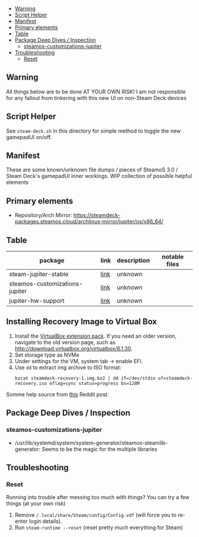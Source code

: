 <!---toc start-->

  * [Warning](#warning)
  * [Script Helper](#script-helper)
  * [Manifest](#manifest)
  * [Primary elements](#primary-elements)
  * [Table](#table)
  * [Package Deep Dives / Inspection](#package-deep-dives--inspection)
    * [steamos-customizations-jupiter](#steamos-customizations-jupiter)
  * [Troubleshooting](#troubleshooting)
    * [Reset](#reset)

<!---toc end-->

## Warning
All things below are to be done AT YOUR OWN RISK! I am not responsible for any fallout from tinkering with this new UI on non-Steam Deck devices

## Script Helper
See `steam-deck.sh` in this directory for simple method to toggle the new gamepadUI on/off.

## Manifest
These are some known/unknown file dumps / pieces of SteamoS 3.0 / Steam Deck's gamepadUI inner workings. WIP collection of possible helpful elements

## Primary elements

* Repository/Arch Mirror: https://steamdeck-packages.steamos.cloud/archlinux-mirror/jupiter/os/x86_64/

## Table

| package | link | description | notable files | 
| ------- | ---- | ----------- | ------------- |
|steam-jupiter-stable | [link](https://steamdeck-packages.steamos.cloud/archlinux-mirror/jupiter/os/x86_64/steam-jupiter-stable-1.0.0.74-2.13-x86_64.pkg.tar.zst) | unknown | |
|steamos-customizations-jupiter| [link](https://steamdeck-packages.steamos.cloud/archlinux-mirror/jupiter/os/x86_64/steamos-customizations-jupiter-20220227.2-1-any.pkg.tar.zst) | unknown | |
| jupiter-hw-support | [link](https://steamdeck-packages.steamos.cloud/archlinux-mirror/jupiter/os/x86_64/jupiter-hw-support-20220224.1.2-1-any.pkg.tar.zst) | unknown |

## Installing Recovery Image to Virtual Box

1. Install the [VirtualBox extension pack](https://www.nakivo.com/blog/how-to-install-virtualbox-extension-pack/). If you need an 
older version, navigate to the old version page, such as http://download.virtualbox.org/virtualbox/6.1.30.
1. Set storage type as NVMe
2. Under settings for the VM, system tab -> enable EFI. 
3. Use `dd` to extract img archive to ISO format: 
   ```
   bzcat steamdeck-recovery-1.img.bz2 | dd if=/dev/stdin of=steamdeck-recovery.iso oflag=sync status=progress bs=128M
   ```

Somme help source from [this](https://www.reddit.com/r/SteamDeck/comments/t5nzh4/so_i_tried_booting_the_recovery_image/) Reddit post.

## Package Deep Dives / Inspection

### steamos-customizations-jupiter

* /usr/lib/systemd/system/system-generator/steamos-steamlib-generator: Seems to be the magic for the multiple libraries

## Troubleshooting

### Reset
Running into trouble after messing too much with things? You can try a few things (at your own risk)

1. Remove `/.local/share/Steam/config/Config.vdf` (will force you to re-enter login details). 
2. Run `steam-runtime --reset` (reset pretty much everything for Steam)

